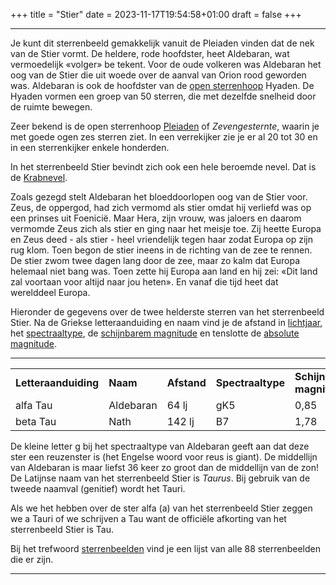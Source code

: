 +++
title = "Stier"
date = 2023-11-17T19:54:58+01:00
draft = false
+++

---
Je kunt dit sterrenbeeld gemakkelijk vanuit de Pleiaden vinden dat de
nek van de Stier vormt. De heldere, rode hoofdster, heet Aldebaran, wat
vermoedelijk «volger» be tekent. Voor de oude volkeren was Aldebaran het
oog van de Stier die uit woede over de aanval van Orion rood geworden
was. Aldebaran is ook de hoofdster van de [open sterrenhoop](/encyclopedie/sterrenhopen) Hyaden. De Hyaden vormen een groep van 50 sterren,
die met dezelfde snelheid door de ruimte bewegen.

Zeer bekend is de open sterrenhoop [Pleiaden](/encyclopedie/sterrenhopen) of
*Zevengesternte*, waarin je met goede ogen zes sterren ziet. In een
verrekijker zie je er al 20 tot 30 en in een sterrenkijker enkele
honderden.

In het sterrenbeeld Stier bevindt zich ook een hele beroemde nevel. Dat
is de [Krabnevel](/encyclopedie/krabnevel).

Zoals gezegd stelt Aldebaran het bloeddoorlopen oog van de Stier voor.
Zeus, de oppergod, had zich vermomd als stier omdat hij verliefd was op
een prinses uit Foenicië. Maar Hera, zijn vrouw, was jaloers en daarom
vermomde Zeus zich als stier en ging naar het meisje toe. Zij heette
Europa en Zeus deed - als stier - heel vriendelijk tegen haar zodat
Europa op zijn rug klom. Toen begon de stier ineens in de richting van
de zee te rennen. De stier zwom twee dagen lang door de zee, maar zo
kalm dat Europa helemaal niet bang was. Toen zette hij Europa aan land
en hij zei: «Dit land zal voortaan voor altijd naar jou heten». En vanaf
die tijd heet dat werelddeel Europa.

Hieronder de gegevens over de twee helderste sterren van het
sterrenbeeld Stier. Na de Griekse letteraanduiding en naam vind je de
afstand in [lichtjaar](/encyclopedie/ichtjaar), het
[spectraaltype](/encyclopedie/spectraa), de [schijnbarem magnitude](/encyclopedie/magnitude) en tenslotte de [absolute magnitude](/encyclopedie/absolute).


---
|   |   |   |   |   |   |
|---|---|---|---|---|---|
**Letteraanduiding** |**Naam** |**Afstand** |**Spectraaltype** |**Schijnbare magnitude** |**Absolute magnitude**
    alfa Tau    |Aldebaran      |64 lj      |gK5     |0,85     |-0,6 
    beta Tau    |Nath           |142 lj     |B7      |1,78     |-1,5 

De kleine letter g bij het spectraaltype van Aldebaran geeft aan dat
deze ster een reuzenster is (het Engelse woord voor reus is giant). De
middellijn van Aldebaran is maar liefst 36 keer zo groot dan de
middellijn van de zon! De Latijnse naam van het sterrenbeeld Stier is
*Taurus*. Bij gebruik van de tweede naamval (genitief) wordt het Tauri.

Als we het hebben over de ster alfa (a) van het sterrenbeeld Stier
zeggen we a Tauri of we schrijven a Tau want de officiële afkorting van
het sterrenbeeld Stier is Tau.

Bij het trefwoord [sterrenbeelden](/encyclopedie/sterrenbeeld) vind je een
lijst van alle 88 sterrenbeelden die er zijn.

---

